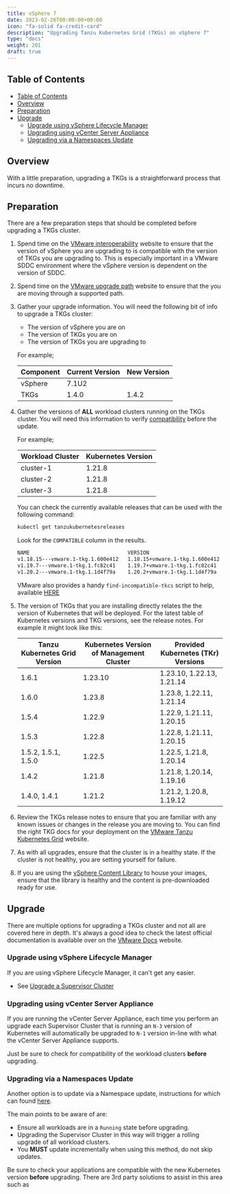 ```yaml
---
title: vSphere 7
date: 2023-02-26T00:00:00+00:00
icon: "fa-solid fa-credit-card"
description: "Upgrading Tanzu Kubernetes Grid (TKGs) on vSphere 7"
type: "docs"
weight: 201
draft: true
---
```


## Table of Contents

<!-- TOC -->

- [Table of Contents](#table-of-contents)
- [Overview](#overview)
- [Preparation](#preparation)
- [Upgrade](#upgrade)
  - [Upgrade using vSphere Lifecycle Manager](#upgrade-using-vsphere-lifecycle-manager)
  - [Upgrading using vCenter Server Appliance](#upgrading-using-vcenter-server-appliance)
  - [Upgrading via a Namespaces Update](#upgrading-via-a-namespaces-update)

<!-- /TOC -->

## Overview

With a little preparation, upgrading a TKGs is a straightforward process that incurs no downtime.

## Preparation

There are a few preparation steps that should be completed before upgrading a TKGs cluster.

1. Spend time on the [VMware interoperability](https://interopmatrix.vmware.com/Interoperability) website to ensure that the version of vSphere you are upgrading to is compatible with the version of TKGs you are upgrading to. This is especially important in a VMware SDDC environment where the vSphere version is dependent on the version of SDDC.

1. Spend time on the [VMware upgrade path](https://interopmatrix.vmware.com/Upgrade) website to ensure that the you are moving through a supported path.

1. Gather your upgrade information. You will need the following bit of info to upgrade a TKGs cluster:

    - The version of vSphere you are on
    - The version of TKGs you are on
    - The version of TKGs you are upgrading to

    For example;

    | Component | Current Version | New Version |
    | --------- | --------------- | ----------- |
    | vSphere   | 7.1U2           |             |
    | TKGs      | 1.4.0           | 1.4.2       |

1. Gather the versions of **ALL** workload clusters running on the TKGs cluster. You will need this information to verify [compatibility](https://docs.vmware.com/en/VMware-vSphere/7.0/vmware-vsphere-with-tanzu/GUID-292482C2-A5FA-44B5-B26E-F887A91BB19D.html) before the update.

    For example;

    | Workload Cluster | Kubernetes Version |
    | ---------------- | ------------------ |
    | cluster-1        | 1.21.8             |
    | cluster-2        | 1.21.8             |
    | cluster-3        | 1.21.8             |

    You can check the currently available releases that can be used with the following command:

    ```bash
    kubectl get tanzukubernetesreleases
    ```

    Look for the `COMPATIBLE` column in the results.

    ```bash
    NAME                                VERSION                          READY   COMPATIBLE   CREATED   UPDATES AVAILABLE
    v1.18.15---vmware.1-tkg.1.600e412   1.18.15+vmware.1-tkg.1.600e412   True    True         21h       [1.19.7+vmware.1-tkg.1.fc82c41]
    v1.19.7---vmware.1-tkg.1.fc82c41    1.19.7+vmware.1-tkg.1.fc82c41    True    True         21h       [1.20.2+vmware.1-tkg.1.1d4f79a]
    v1.20.2---vmware.1-tkg.1.1d4f79a    1.20.2+vmware.1-tkg.1.1d4f79a    True    True         21h
    ```

    VMware also provides a handy `find-incompatible-tkcs` script to help, available [HERE](https://kb.vmware.com/s/article/82592)

1. The version of TKGs that you are installing directly relates the the version of Kubernetes that will be deployed. For the latest table of Kubernetes versions and TKG versions, see the release notes. For example it might look like this:

    | Tanzu Kubernetes Grid Version | Kubernetes Version of Management Cluster | Provided Kubernetes (TKr) Versions |
    | ----------------------------- | ---------------------------------------- | ---------------------------------- |
    | 1.6.1                         | 1.23.10                                  | 1.23.10, 1.22.13, 1.21.14          |
    | 1.6.0                         | 1.23.8                                   | 1.23.8, 1.22.11, 1.21.14           |
    | 1.5.4                         | 1.22.9                                   | 1.22.9, 1.21.11, 1.20.15           |
    | 1.5.3                         | 1.22.8                                   | 1.22.8, 1.21.11, 1.20.15           |
    | 1.5.2, 1.5.1, 1.5.0           | 1.22.5                                   | 1.22.5, 1.21.8, 1.20.14            |
    | 1.4.2                         | 1.21.8                                   | 1.21.8, 1.20.14, 1.19.16           |
    | 1.4.0, 1.4.1                  | 1.21.2                                   | 1.21.2, 1.20.8, 1.19.12            |

1. Review the TKGs release notes to ensure that you are familiar with any known issues or changes in the release you are moving to. You can find the right TKG docs for your deployment on the [VMware Tanzu Kubernetes Grid](https://docs.vmware.com/en/VMware-Tanzu-Kubernetes-Grid/index.html#find-the-right-tkg-docs-for-your-deployment-2) website.

1. As with all upgrades, ensure that the cluster is in a healthy state. If the cluster is not healthy, you are setting yourself for failure.

1. If you are using the [vSphere Content Library](https://docs.vmware.com/en/VMware-vSphere/7.0/vmware-vsphere-with-tanzu/GUID-6519328C-E4B7-46DE-BE2D-FC9CA0994C39.html) to house your images, ensure that the library is healthy and the content is pre-downloaded ready for use.

## Upgrade

There are multiple options for upgrading a TKGs cluster and not all are covered here in depth. It's always a good idea to check the latest official documentation is available over on the [VMware Docs](https://docs.vmware.com/en/VMware-vSphere/7.0/vmware-vsphere-with-tanzu/GUID-E491159F-645F-4810-B9A0-8B19AF3E9219.html) website.

### Upgrade using vSphere Lifecycle Manager

If you are using vSphere Lifecycle Manager, it can't get any easier.

- See [Upgrade a Supervisor Cluster](https://docs.vmware.com/en/VMware-vSphere/7.0/vmware-vsphere-with-tanzu/GUID-2581B3E5-6A80-4306-B88E-35DE6AC81008.html)

### Upgrading using vCenter Server Appliance

If you are running the vCenter Server Appliance, each time you perform an upgrade each Supervisor Cluster that is running an `N-3` version of Kubernetes will automatically be upgraded to `N-1` version in-line with what the vCenter Server Appliance supports.

Just be sure to check for compatibility of the workload clusters **before** upgrading.

### Upgrading via a Namespaces Update

Another option is to update via a Namespace update, instructions for which can found [here](https://docs.vmware.com/en/VMware-vSphere/7.0/vmware-vsphere-with-tanzu/GUID-61B1526E-9857-438D-8EF0-A0F6CF2B055F.html).

The main points to be aware of are:

- Ensure all workloads are in a `Running` state before upgrading.
- Upgrading the Supervisor Cluster in this way will trigger a rolling upgrade of all workload clusters.
- You **MUST** update incrementally when using this method, do not skip updates.

Be sure to check your applications are compatible with the new Kubernetes version **before** upgrading. There are 3rd party solutions to assist in this area such as
